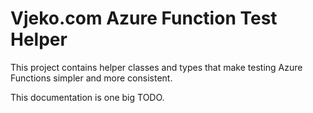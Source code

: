 # Vjeko.com Azure Function Test Helper

This project contains helper classes and types that make testing Azure Functions simpler and more consistent.

This documentation is one big TODO.
